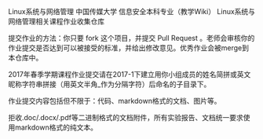 Linux系统与网络管理
中国传媒大学 信息安全本科专业（教学Wiki） Linux系统与网络管理相关课程作业收集仓库

提交作业的方法：你只要 fork 这个项目，并提交 Pull Request 。老师会审核你的作业提交是否达到可以被接受的标准，并给出修改意见。优秀作业会被merge到本仓库中。

2017年春季学期课程作业提交请在2017-1下建立用你小组成员的姓名简拼或英文昵称字符串拼接（用英文半角_作为分隔字符）后命名的子目录下。

作业提交内容包括但不限于：代码、markdown格式的文档、图片等。

拒收.doc/.docx/.pdf等二进制格式的文档附件，所有实验报告、文档统一要求使用markdown格式的纯文本。
